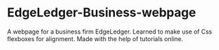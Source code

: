 # EdgeLedger-Business-webpage
A webpage for a business firm EdgeLedger. Learned to make use of Css flexboxes for alignment. Made with the help of tutorials online.
